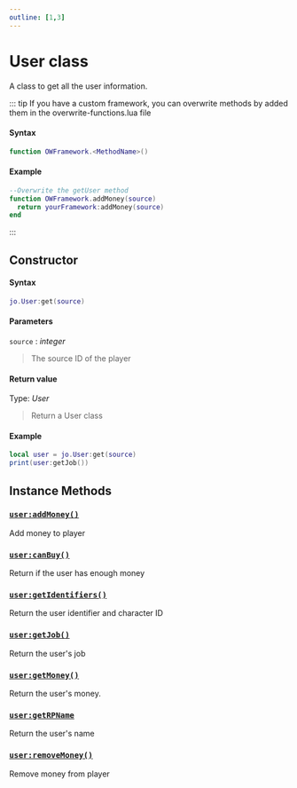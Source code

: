 ```yaml
---
outline: [1,3]
---
```


# User class
A class to get all the user information.

::: tip
If you have a custom framework, you can overwrite methods by added them in the overwrite-functions.lua file
#### Syntax
```lua
function OWFramework.<MethodName>()
```
#### Example
```lua
--Overwrite the getUser method
function OWFramework.addMoney(source)
  return yourFramework:addMoney(source)
end
```
:::

## Constructor

#### Syntax
```lua
jo.User:get(source)
```
#### Parameters
`source` : *integer*
> The source ID of the player  
  

#### Return value
Type: *User*
> Return a User class   
  
#### Example
```lua
local user = jo.User:get(source)
print(user:getJob())
```

## Instance Methods

### [`user:addMoney()`](./addMoney.md)
Add money to player

### [`user:canBuy()`](./canBuy)
Return if the user has enough money

### [`user:getIdentifiers()`](./getIdentifiers.md)
Return the user identifier and character ID

### [`user:getJob()`](./getJob.md)
Return the user's job

### [`user:getMoney()`](./getMoney)
Return the user's money.

### [`user:getRPName`](./getRPName.md)
Return the user's name

### [`user:removeMoney()`](./removeMoney)
Remove money from player



